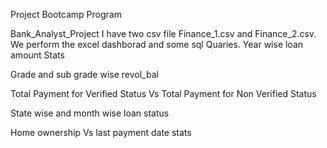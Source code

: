 Project Bootcamp Program

Bank_Analyst_Project
I have two csv file Finance_1.csv and Finance_2.csv.
We perform the excel dashborad and some sql Quaries.
Year wise loan amount Stats

Grade and sub grade wise revol_bal

Total Payment for Verified Status Vs Total Payment for Non Verified Status

State wise and month wise loan status

Home ownership Vs last payment date stats

